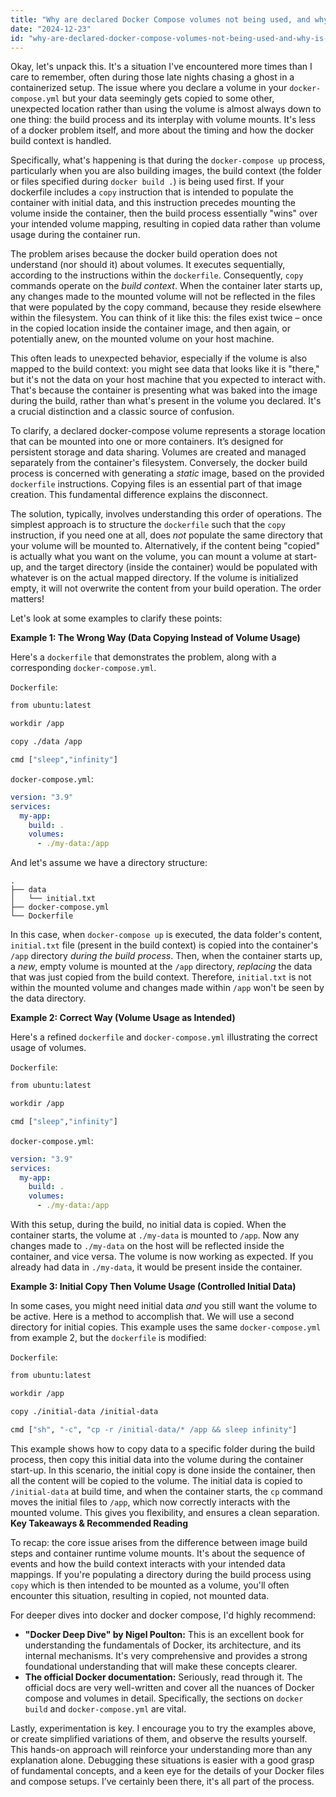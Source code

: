 ```yaml
---
title: "Why are declared Docker Compose volumes not being used, and why is a directory copied elsewhere instead?"
date: "2024-12-23"
id: "why-are-declared-docker-compose-volumes-not-being-used-and-why-is-a-directory-copied-elsewhere-instead"
---
```


Okay, let's unpack this. It's a situation I've encountered more times than I care to remember, often during those late nights chasing a ghost in a containerized setup. The issue where you declare a volume in your `docker-compose.yml` but your data seemingly gets copied to some other, unexpected location rather than using the volume is almost always down to one thing: the build process and its interplay with volume mounts. It's less of a docker problem itself, and more about the timing and how the docker build context is handled.

Specifically, what's happening is that during the `docker-compose up` process, particularly when you are also building images, the build context (the folder or files specified during `docker build .`) is being used first. If your dockerfile includes a `copy` instruction that is intended to populate the container with initial data, and this instruction precedes mounting the volume inside the container, then the build process essentially "wins" over your intended volume mapping, resulting in copied data rather than volume usage during the container run.

The problem arises because the docker build operation does not understand (nor should it) about volumes. It executes sequentially, according to the instructions within the `dockerfile`. Consequently, `copy` commands operate on the *build context*. When the container later starts up, any changes made to the mounted volume will not be reflected in the files that were populated by the copy command, because they reside elsewhere within the filesystem. You can think of it like this: the files exist twice – once in the copied location inside the container image, and then again, or potentially anew, on the mounted volume on your host machine.

This often leads to unexpected behavior, especially if the volume is also mapped to the build context: you might see data that looks like it is "there," but it's not the data on your host machine that you expected to interact with. That's because the container is presenting what was baked into the image during the build, rather than what's present in the volume you declared. It's a crucial distinction and a classic source of confusion.

To clarify, a declared docker-compose volume represents a storage location that can be mounted into one or more containers. It’s designed for persistent storage and data sharing. Volumes are created and managed separately from the container's filesystem. Conversely, the docker build process is concerned with generating a *static* image, based on the provided `dockerfile` instructions. Copying files is an essential part of that image creation. This fundamental difference explains the disconnect.

The solution, typically, involves understanding this order of operations. The simplest approach is to structure the `dockerfile` such that the `copy` instruction, if you need one at all, does *not* populate the same directory that your volume will be mounted to. Alternatively, if the content being "copied" is actually what you want on the volume, you can mount a volume at start-up, and the target directory (inside the container) would be populated with whatever is on the actual mapped directory. If the volume is initialized empty, it will not overwrite the content from your build operation. The order matters!

Let's look at some examples to clarify these points:

**Example 1: The Wrong Way (Data Copying Instead of Volume Usage)**

Here's a `dockerfile` that demonstrates the problem, along with a corresponding `docker-compose.yml`.

`Dockerfile`:

```dockerfile
from ubuntu:latest

workdir /app

copy ./data /app

cmd ["sleep","infinity"]
```

`docker-compose.yml`:

```yaml
version: "3.9"
services:
  my-app:
    build: .
    volumes:
      - ./my-data:/app
```

And let's assume we have a directory structure:

```
.
├── data
│   └── initial.txt
├── docker-compose.yml
└── Dockerfile
```

In this case, when `docker-compose up` is executed, the data folder's content, `initial.txt` file (present in the build context) is copied into the container's `/app` directory *during the build process*. Then, when the container starts up, a *new*, empty volume is mounted at the `/app` directory, *replacing* the data that was just copied from the build context. Therefore, `initial.txt` is not within the mounted volume and changes made within `/app` won't be seen by the data directory.

**Example 2: Correct Way (Volume Usage as Intended)**

Here's a refined `dockerfile` and `docker-compose.yml` illustrating the correct usage of volumes.

`Dockerfile`:

```dockerfile
from ubuntu:latest

workdir /app

cmd ["sleep","infinity"]
```

`docker-compose.yml`:

```yaml
version: "3.9"
services:
  my-app:
    build: .
    volumes:
      - ./my-data:/app
```

With this setup, during the build, no initial data is copied. When the container starts, the volume at `./my-data` is mounted to `/app`. Now any changes made to `./my-data` on the host will be reflected inside the container, and vice versa. The volume is now working as expected. If you already had data in `./my-data`, it would be present inside the container.

**Example 3: Initial Copy Then Volume Usage (Controlled Initial Data)**

In some cases, you might need initial data *and* you still want the volume to be active. Here is a method to accomplish that. We will use a second directory for initial copies. This example uses the same `docker-compose.yml` from example 2, but the `dockerfile` is modified:

`Dockerfile`:

```dockerfile
from ubuntu:latest

workdir /app

copy ./initial-data /initial-data

cmd ["sh", "-c", "cp -r /initial-data/* /app && sleep infinity"]

```

This example shows how to copy data to a specific folder during the build process, then copy this initial data into the volume during the container start-up. In this scenario, the initial copy is done inside the container, then all the content will be copied to the volume. The initial data is copied to `/initial-data` at build time, and when the container starts, the `cp` command moves the initial files to `/app`, which now correctly interacts with the mounted volume. This gives you flexibility, and ensures a clean separation.
**Key Takeaways & Recommended Reading**

To recap: the core issue arises from the difference between image build steps and container runtime volume mounts. It's about the sequence of events and how the build context interacts with your intended data mappings. If you're populating a directory during the build process using `copy` which is then intended to be mounted as a volume, you'll often encounter this situation, resulting in copied, not mounted data.

For deeper dives into docker and docker compose, I'd highly recommend:

*   **"Docker Deep Dive" by Nigel Poulton:** This is an excellent book for understanding the fundamentals of Docker, its architecture, and its internal mechanisms. It's very comprehensive and provides a strong foundational understanding that will make these concepts clearer.
*   **The official Docker documentation:** Seriously, read through it. The official docs are very well-written and cover all the nuances of Docker compose and volumes in detail. Specifically, the sections on `docker build` and `docker-compose.yml` are vital.

Lastly, experimentation is key. I encourage you to try the examples above, or create simplified variations of them, and observe the results yourself. This hands-on approach will reinforce your understanding more than any explanation alone. Debugging these situations is easier with a good grasp of fundamental concepts, and a keen eye for the details of your Docker files and compose setups. I’ve certainly been there, it's all part of the process.
